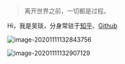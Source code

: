 > 离开世界之前，一切都是过程。

Hi，我是吴琰，分身常驻于[知乎](https://www.zhihu.com/people/wu-yan-98-14)、[Github](https://github.com/Lov3Camille)



![image-20201111132843756](https://i.loli.net/2020/11/11/9HwiWpudKG3hjmU.png)

![image-20201111132907129](https://i.loli.net/2020/11/11/ObEwhLZISdr9fT8.png)